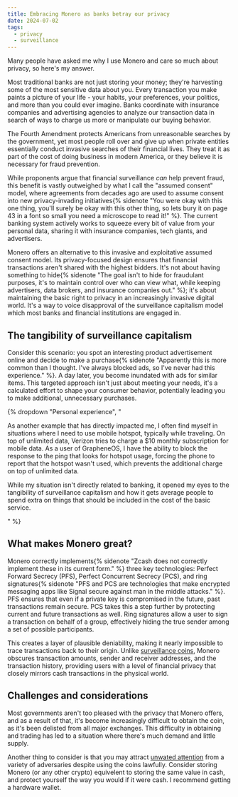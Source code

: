```yaml
---
title: Embracing Monero as banks betray our privacy
date: 2024-07-02
tags:
  - privacy
  - surveillance
---
```

Many people have asked me why I use Monero and care so much about privacy, so here's my answer.

Most traditional banks are not just storing your money; they're harvesting some of the most sensitive data about you. Every transaction you make paints a picture of your life - your habits, your preferences, your politics, and more than you could ever imagine. Banks coordinate with insurance companies and advertising agencies to analyze our transaction data in search of ways to charge us more or manipulate our buying behavior.

The Fourth Amendment protects Americans from unreasonable searches by the government, yet most people roll over and give up when private entities essentially conduct invasive searches of their financial lives. They treat it as part of the cost of doing business in modern America, or they believe it is necessary for fraud prevention.

While proponents argue that financial surveillance *can* help prevent fraud, this benefit is vastly outweighed by what I call the "assumed consent" model, where agreements from decades ago are used to assume consent into new privacy-invading initiatives{% sidenote "You were okay with this one thing, you'll surely be okay with this other thing, so lets bury it on page 43 in a font so small you need a microscope to read it!" %}. The current banking system actively works to squeeze every bit of value from your personal data, sharing it with insurance companies, tech giants, and advertisers.

Monero offers an alternative to this invasive and exploitative assumed consent model. Its privacy-focused design ensures that financial transactions aren't shared with the highest bidders. It's not about having something to hide{% sidenote "The goal isn't to hide for fraudulant purposes, it's to maintain control over who can view what, while keeping advertisers, data brokers, and insurance companies out." %}; it's about maintaining the basic right to privacy in an increasingly invasive digital world. It's a way to voice disapproval of the surveillance capitalism model which most banks and financial institutions are engaged in.

## The tangibility of surveillance capitalism
Consider this scenario: you spot an interesting product advertisement online and decide to make a purchase{% sidenote "Apparently this is more common than I thought. I've always blocked ads, so I've never had this experience." %}. A day later, you become inundated with ads for similar items. This targeted approach isn't just about meeting your needs, it's a calculated effort to shape your consumer behavior, potentially leading you to make additional, unnecessary purchases.

{% dropdown "Personal experience", "<p>As another example that has directly impacted me, I often find myself in situations where I need to use mobile hotspot, typically while traveling. On top of unlimited data, Verizon tries to charge a $10 monthly subscription for mobile data. As a user of GrapheneOS, I have the ability to block the response to the ping that looks for hotspot usage, forcing the phone to report that the hotspot wasn't used, which prevents the additional charge on top of unlimited data.</p><p>While my situation isn't directly related to banking, it opened my eyes to the tangibility of surveillance capitalism and how it gets average people to spend extra on things that should be included in the cost of the basic service.</p>" %}

## What makes Monero great?
Monero correctly implements{% sidenote "Zcash does not correctly implement these in its current form." %} three key technologies: Perfect Forward Secrecy (PFS), Perfect Concurrent Secrecy (PCS), and ring signatures{% sidenote "PFS and PCS are technologies that make encrypted messaging apps like Signal secure against man in the middle attacks." %}. PFS ensures that even if a private key is compromised in the future, past transactions remain secure. PCS takes this a step further by protecting current and future transactions as well. Ring signatures allow a user to sign a transaction on behalf of a group, effectively hiding the true sender among a set of possible participants.

This creates a layer of plausible deniability, making it nearly impossible to trace transactions back to their origin. Unlike [surveillance coins](/archive/2024/the-bitcoiners-were-wrong), Monero obscures transaction amounts, sender and receiver addresses, and the transaction history, providing users with a level of financial privacy that closely mirrors cash transactions in the physical world.

## Challenges and considerations
Most governments aren't too pleased with the privacy that Monero offers, and as a result of that, it's become increasingly difficult to obtain the coin, as it's been delisted from all major exchanges. This difficulty in obtaining and trading has led to a situation where there's much demand and little supply.

Another thing to consider is that you may attract [unwated attention](https://www.justice.gov/opa/pr/man-convicted-violent-home-invasion-robberies-steal-cryptocurrency) from a variety of adversaries despite using the coins lawfully. Consider storing Monero (or any other crypto) equivelent to storing the same value in cash, and protect yourself the way you would if it were cash. I recommend getting a hardware wallet.